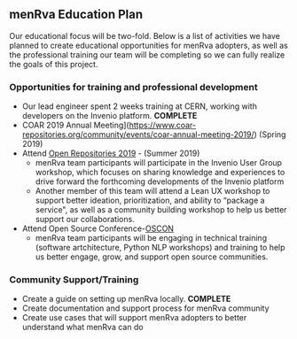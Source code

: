 ## menRva Education Plan

Our educational focus will be two-fold. Below is a list of activities we have planned to create educational opportunities for menRva adopters, as well as the professional training our team will be completing so we can fully realize the goals of this project. 

### Opportunities for training and professional development
* Our lead engineer spent 2 weeks training at CERN, working with developers on the Invenio platform. **COMPLETE**
* COAR 2019 Annual Meeting](https://www.coar-repositories.org/community/events/coar-annual-meeting-2019/) (Spring 2019)
* Attend [Open Repositories 2019](https://or2019.blogs.uni-hamburg.de/) - (Summer 2019)
  * menRva team participants will participate in the Invenio User Group workshop, which focuses on sharing knowledge and experiences to drive forward the forthcoming developments of the Invenio platform
  * Another member of this team will attend a Lean UX workshop to support better ideation, prioritization, and ability to “package a service", as well as a community building workshop to help us better support our collaborations.
* Attend Open Source Conference-[OSCON](https://conferences.oreilly.com/oscon/oscon-or)
  * menRva team participants will be engaging in technical training (software artchitecture, Python NLP workshops) and training to help us better engage, grow, and support open source communities. 

### Community Support/Training
* Create a guide on setting up menRva locally. **COMPLETE** 
* Create documentation and support process for menRva community
* Create use cases that will support menRva adopters to better understand what menRva can do 
